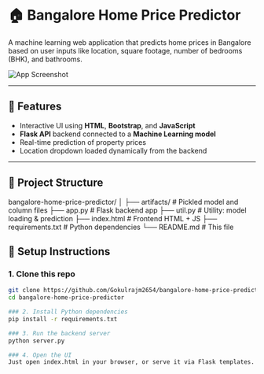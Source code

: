 # 🏠 Bangalore Home Price Predictor

A machine learning web application that predicts home prices in Bangalore based on user inputs like location, square footage, number of bedrooms (BHK), and bathrooms.

![App Screenshot](https://images.unsplash.com/photo-1564013799919-ab600027ffc6?ixlib=rb-1.2.1&auto=format&fit=crop&w=1350&q=80)

---

## 🚀 Features

- Interactive UI using **HTML**, **Bootstrap**, and **JavaScript**
- **Flask API** backend connected to a **Machine Learning model**
- Real-time prediction of property prices
- Location dropdown loaded dynamically from the backend

---

## 📁 Project Structure

bangalore-home-price-predictor/
│
├── artifacts/ # Pickled model and column files
├── app.py # Flask backend app
├── util.py # Utility: model loading & prediction
├── index.html # Frontend HTML + JS
├── requirements.txt # Python dependencies
└── README.md # This file

## 🔧 Setup Instructions

### 1. Clone this repo

```bash
git clone https://github.com/Gokulrajm2654/bangalore-home-price-predictor.git
cd bangalore-home-price-predictor

### 2. Install Python dependencies
pip install -r requirements.txt

### 3. Run the backend server
python server.py

### 4. Open the UI
Just open index.html in your browser, or serve it via Flask templates.

